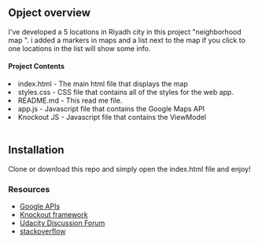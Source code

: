 ## Opject overview
I've developed a 5 locations in Riyadh city in this project "neighborhood map ". i added a markers in maps and a list next to the map if you click to one locations in the list will show some info.


#### Project Contents

<li> index.html - The main html file that displays the map</li>
<li>styles.css - CSS file that contains all of the styles for the web app.</li>
<li>README.md - This read me file.</li>
<li>app.js - Javascript file that contains the Google Maps API</li>
<li> Knockout JS -  Javascript file that contains the ViewModel</li>

<br>


## Installation

Clone or download this repo and simply open the index.html file and enjoy! 


### Resources
- <a href="https://developers.google.com/apis-explorer/#p/">Google APIs</a> <br>
- <a href="http://knockoutjs.com/index.html">Knockout framework</a> <br>
- <a href="https://discussions.udacity.com/">Udacity Discussion Forum </a> <br>
- <a href="https://stackoverflow.com/">stackoverflow </a> <br>
